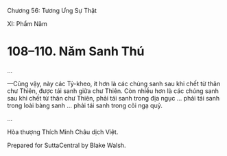  

Chương 56: Tương Ưng Sự Thật

XI: Phẩm Năm

# 108–110. Năm Sanh Thú

…

—Cũng vậy, này các Tỷ-kheo, ít hơn là các chúng sanh sau khi chết từ thân chư Thiên, được tái sanh giữa chư Thiên. Còn nhiều hơn là các chúng sanh sau khi chết từ thân chư Thiên, phải tái sanh trong địa ngục … phải tái sanh trong loài bàng sanh … phải tái sanh trong cõi ngạ quỷ.

…

Hòa thượng Thích Minh Châu dịch Việt.

Prepared for SuttaCentral by Blake Walsh.